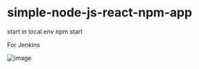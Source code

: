 # simple-node-js-react-npm-app

start in local env
  npm start
  
For Jenkins

![image](https://user-images.githubusercontent.com/53166316/111109622-213f3d00-8581-11eb-904f-801b2af6e60b.png)
